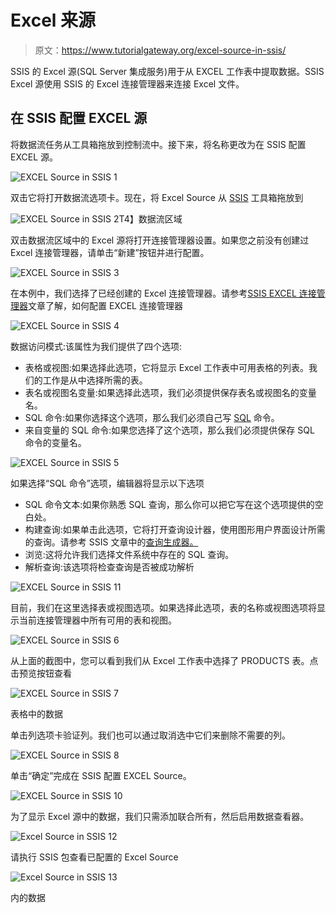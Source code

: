 # Excel 来源

> 原文：<https://www.tutorialgateway.org/excel-source-in-ssis/>

SSIS 的 Excel 源(SQL Server 集成服务)用于从 EXCEL 工作表中提取数据。SSIS Excel 源使用 SSIS 的 Excel 连接管理器来连接 Excel 文件。

## 在 SSIS 配置 EXCEL 源

将数据流任务从工具箱拖放到控制流中。接下来，将名称更改为在 SSIS 配置 EXCEL 源。

![EXCEL Source in SSIS 1](img/fc6bca7d61c60c85864a371f88656f16.png)

双击它将打开数据流选项卡。现在，将 Excel Source 从 [SSIS](https://www.tutorialgateway.org/ssis/) 工具箱拖放到

![EXCEL Source in SSIS 2](img/44e584d535f8cbc11b409c34c6024e81.png)T4】数据流区域

双击数据流区域中的 Excel 源将打开连接管理器设置。如果您之前没有创建过 Excel 连接管理器，请单击“新建”按钮并进行配置。

![EXCEL Source in SSIS 3](img/08fc487d79b66e99f06c1639c9f5038f.png)

在本例中，我们选择了已经创建的 Excel 连接管理器。请参考[SSIS EXCEL 连接管理器](https://www.tutorialgateway.org/excel-connection-manager-in-ssis/)文章了解，如何配置 EXCEL 连接管理器

![EXCEL Source in SSIS 4](img/c6fc3587e2639b4105bcb45eead58e39.png)

数据访问模式:该属性为我们提供了四个选项:

*   表格或视图:如果选择此选项，它将显示 Excel 工作表中可用表格的列表。我们的工作是从中选择所需的表。
*   表名或视图名变量:如果选择此选项，我们必须提供保存表名或视图名的变量名。
*   SQL 命令:如果你选择这个选项，那么我们必须自己写 [SQL](https://www.tutorialgateway.org/sql/) 命令。
*   来自变量的 SQL 命令:如果您选择了这个选项，那么我们必须提供保存 SQL 命令的变量名。

![EXCEL Source in SSIS 5](img/8d56564b4bd6a218d4a4cc926853b710.png)

如果选择“SQL 命令”选项，编辑器将显示以下选项

*   SQL 命令文本:如果你熟悉 SQL 查询，那么你可以把它写在这个选项提供的空白处。
*   构建查询:如果单击此选项，它将打开查询设计器，使用图形用户界面设计所需的查询。请参考 SSIS 文章中的[查询生成器。](https://www.tutorialgateway.org/query-builder-in-ssis/)
*   浏览:这将允许我们选择文件系统中存在的 SQL 查询。
*   解析查询:该选项将检查查询是否被成功解析

![EXCEL Source in SSIS 11](img/558c0ac04d0aee4437e7dab4e6a64e5f.png)

目前，我们在这里选择表或视图选项。如果选择此选项，表的名称或视图选项将显示当前连接管理器中所有可用的表和视图。

![EXCEL Source in SSIS 6](img/93c1c01edb89c4c2160e480e3cdc96c2.png)

从上面的截图中，您可以看到我们从 Excel 工作表中选择了 PRODUCTS 表。点击预览按钮查看

![EXCEL Source in SSIS 7](img/fe800440d080221fab17850da3bd1f00.png)

表格中的数据

单击列选项卡验证列。我们也可以通过取消选中它们来删除不需要的列。

![EXCEL Source in SSIS 8](img/c0b668d49df76fc7dc5fb12509d38da2.png)

单击“确定”完成在 SSIS 配置 EXCEL Source。

![EXCEL Source in SSIS 10](img/89c15b38f59ff01dccabd20045d0385b.png)

为了显示 Excel 源中的数据，我们只需添加联合所有，然后启用数据查看器。

![Excel Source in SSIS 12](img/a2f10ef7234f8cec8b533e4f0af7adfe.png)

请执行 SSIS 包查看已配置的 Excel Source

![Excel Source in SSIS 13](img/23177b82d85a22cbafde2371c078cb31.png)

内的数据